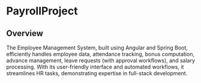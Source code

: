 # PayrollProject
## Overview
The Employee Management System, built using Angular and Spring Boot, efficiently handles employee data, attendance tracking, bonus computation, advance management, leave requests (with approval workflows), and salary processing. With its user-friendly interface and automated workflows, it streamlines HR tasks, demonstrating expertise in full-stack development.
